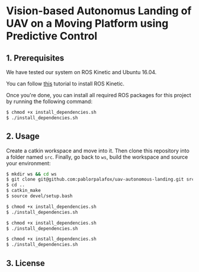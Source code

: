 # Vision-based Autonomus Landing of UAV on a Moving Platform using Predictive Control



## 1. Prerequisites

We have tested our system on ROS Kinetic and Ubuntu 16.04.

You can follow [this](http://wiki.ros.org/kinetic/Installation/Ubuntu) tutorial to install ROS Kinetic.

Once you're done, you can install all required ROS packages for this project by running the following command:

```bash
$ chmod +x install_dependencies.sh
$ ./install_dependencies.sh
```

## 2. Usage

Create a catkin workspace and move into it. Then clone this repository into a folder named `src`. Finally, go back to `ws`, build the workspace and source your environment:

```bash
$ mkdir ws && cd ws
$ git clone git@github.com:pablorpalafox/uav-autonomous-landing.git src
$ cd ..
$ catkin_make
$ source devel/setup.bash
```



```bash
$ chmod +x install_dependencies.sh
$ ./install_dependencies.sh
```

```bash
$ chmod +x install_dependencies.sh
$ ./install_dependencies.sh
```

```bash
$ chmod +x install_dependencies.sh
$ ./install_dependencies.sh
```

## 3. License
